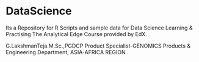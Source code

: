 # DataScience
Its a Repository for R Scripts and sample data for Data Science Learning & Practising The Analytical Edge Course provided by EdX.

G.LakshmanTeja.M.Sc.,PGDCP
Product Specialist-GENOMICS
Products & Engineering Department, ASIA-AFRICA REGION
